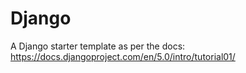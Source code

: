 # Django

A Django starter template as per the docs: https://docs.djangoproject.com/en/5.0/intro/tutorial01/

